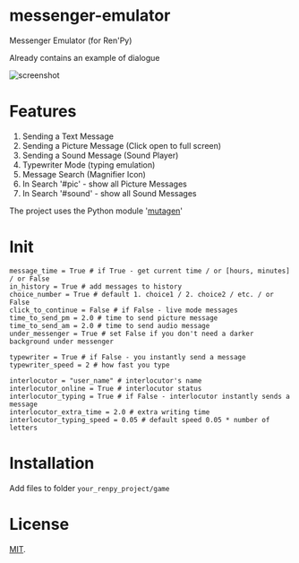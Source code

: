 # messenger-emulator
Messenger Emulator (for Ren'Py)
 
Already contains an example of dialogue

![screenshot](https://pp.userapi.com/c849528/v849528789/c7282/fZSuh5rjNAI.jpg)

# Features
  1. Sending a Text Message
  2. Sending a Picture Message (Click open to full screen)
  3. Sending a Sound Message (Sound Player)
  4. Typewriter Mode (typing emulation)
  5. Message Search (Magnifier Icon)
  6. In Search '#pic' - show all Picture Messages
  7. In Search '#sound' - show all Sound Messages

The project uses the Python module '[mutagen](https://pypi.org/project/mutagen/)'


 # Init
```
message_time = True # if True - get current time / or [hours, minutes] / or False
in_history = True # add messages to history
choice_number = True # default 1. choice1 / 2. choice2 / etc. / or False
click_to_continue = False # if False - live mode messages
time_to_send_pm = 2.0 # time to send picture message
time_to_send_am = 2.0 # time to send audio message
under_messenger = True # set False if you don't need a darker background under messenger

typewriter = True # if False - you instantly send a message
typewriter_speed = 2 # how fast you type

interlocutor = "user_name" # interlocutor's name
interlocutor_online = True # interlocutor status
interlocutor_typing = True # if False - interlocutor instantly sends a message
interlocutor_extra_time = 2.0 # extra writing time
interlocutor_typing_speed = 0.05 # default speed 0.05 * number of letters

```

# Installation
Add files to folder ```your_renpy_project/game```

# License
[MIT](https://github.com/sDextra/messenger-emulator/blob/master/LICENSE/).
